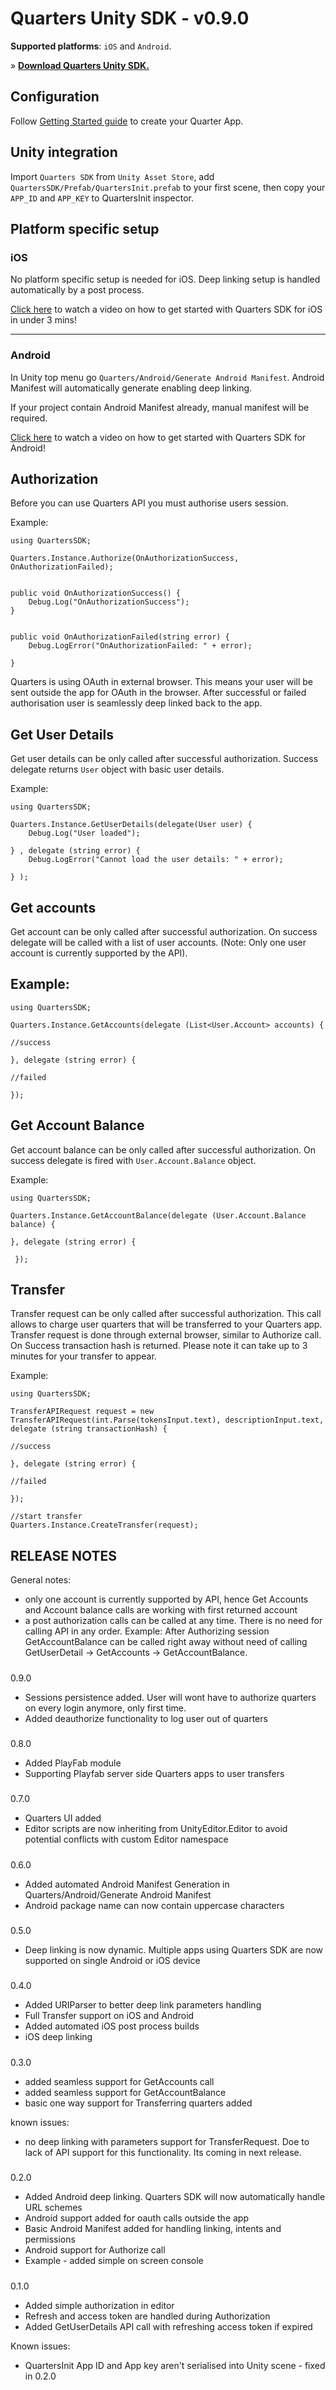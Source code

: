 # Quarters Unity SDK - v0.9.0

**Supported platforms**: `iOS` and `Android`.

» **[Download Quarters Unity SDK.](http://downloads.pocketfulofquarters.com/quarters-sdk-latest.unitypackage)**

## Configuration
Follow [Getting Started guide](/getting-started) to create your Quarter App.

## Unity integration
Import `Quarters SDK` from `Unity Asset Store`, add `QuartersSDK/Prefab/QuartersInit.prefab` to your first scene, then copy your `APP_ID` and `APP_KEY` to QuartersInit inspector.


## Platform specific setup

### iOS
No platform specific setup is needed for iOS. Deep linking setup is handled automatically by a post process.

[Click here](https://www.youtube.com/watch?v=YJU192xItO0&list=PL0TyRhVVizdBsWYGCcXJ-h43ybYBYm_Gu) to watch a video on how to get started with Quarters SDK for iOS in under 3 mins!

---

### Android
In Unity top menu go `Quarters/Android/Generate Android Manifest`. Android Manifest will automatically generate enabling deep linking.

If your project contain Android Manifest already, manual manifest will be required.

[Click here](https://www.youtube.com/watch?v=YJU192xItO0&list=PL0TyRhVVizdBk-apKTf6lBUAMkEc7E4Y7) to watch a video on how to get started with Quarters SDK for Android!

Authorization
----
Before you can use Quarters API you must authorise users session.


Example:

    using QuartersSDK;

    Quarters.Instance.Authorize(OnAuthorizationSuccess, OnAuthorizationFailed);


    public void OnAuthorizationSuccess() {
    	Debug.Log("OnAuthorizationSuccess");
    }


    public void OnAuthorizationFailed(string error) {
    	Debug.LogError("OnAuthorizationFailed: " + error);

    }

Quarters is using OAuth in external browser. This means your user will be sent outside the app for OAuth in the browser. After successful or failed authorisation user is seamlessly deep linked back to the app.


Get User Details
----
Get user details can be only called after successful authorization. Success delegate returns `User` object with basic user details.


Example:

    using QuartersSDK;

    Quarters.Instance.GetUserDetails(delegate(User user) {
    	Debug.Log("User loaded");

    } , delegate (string error) {
    	Debug.LogError("Cannot load the user details: " + error);

    } );




Get accounts
----
Get account can be only called after successful authorization. On success delegate will be called with a list of user accounts. (Note: Only one user account is currently supported by the API).


Example:
----

    using QuartersSDK;

    Quarters.Instance.GetAccounts(delegate (List<User.Account> accounts) {

    //success

    }, delegate (string error) {

    //failed

    });


Get Account Balance
----
Get account balance can be only called after successful authorization. On success delegate is fired with `User.Account.Balance` object.


Example:

    using QuartersSDK;

    Quarters.Instance.GetAccountBalance(delegate (User.Account.Balance balance) {

    }, delegate (string error) {

     });



Transfer
----
Transfer request can be only called after successful authorization. This call allows to charge user quarters that will be transferred to your Quarters app. Transfer request is done through external browser, similar to Authorize call. On Success transaction hash is returned. Please note it can take up to 3 minutes for your transfer to appear.


Example:

    using QuartersSDK;

    TransferAPIRequest request = new TransferAPIRequest(int.Parse(tokensInput.text), descriptionInput.text, delegate (string transactionHash) {

    //success

    }, delegate (string error) {

    //failed

    });

    //start transfer
    Quarters.Instance.CreateTransfer(request);


## RELEASE NOTES

General notes:
- only one account is currently supported by API, hence Get Accounts and Account balance calls are working with first returned account
- a post authorization calls can be called at any time. There is no need for calling API in any order. Example: After Authorizing session
GetAccountBalance can be called right away without need of calling GetUserDetail -> GetAccounts -> GetAccountBalance.

#####
0.9.0
- Sessions persistence added. User will wont have to authorize quarters on every login anymore, only first time.
- Added deauthorize functionality to log user out of quarters


#####


#####
0.8.0
- Added PlayFab module
- Supporting Playfab server side Quarters apps to user transfers


#####




#####
0.7.0
- Quarters UI added
- Editor scripts are now inheriting from UnityEditor.Editor to avoid potential conflicts with custom Editor namespace


#####


#####
0.6.0
- Added automated Android Manifest Generation in Quarters/Android/Generate Android Manifest
- Android package name can now contain uppercase characters


#####


#####
0.5.0
- Deep linking is now dynamic. Multiple apps using Quarters SDK are now supported on single Android or iOS device


#####


#####
0.4.0
- Added URIParser to better deep link parameters handling
- Full Transfer support on iOS and Android
- Added automated iOS post process builds
- iOS deep linking


#####


#####
0.3.0
- added seamless support for GetAccounts call
- added seamless support for GetAccountBalance
- basic one way support for Transferring quarters added

known issues:
- no deep linking with parameters support for TransferRequest. Doe to lack of API support for this functionality. Its coming in next release.


#####

#####
0.2.0
- Added Android deep linking. Quarters SDK will now automatically handle URL schemes
- Android support added for oauth calls outside the app
- Basic Android Manifest added for handling linking, intents and permissions
- Android support for Authorize call
- Example - added simple on screen console


#####


#####
0.1.0
- Added simple authorization in editor
- Refresh and access token are handled during Authorization
- Added GetUserDetails API call with refreshing access token if expired



Known issues:
- QuartersInit App ID and App key aren't serialised into Unity scene - fixed in 0.2.0

#####
